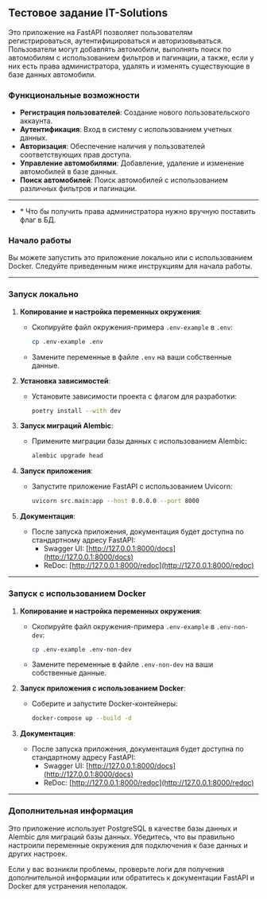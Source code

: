## Тестовое задание IT-Solutions

Это приложение на FastAPI позволяет пользователям регистрироваться, аутентифицироваться и авторизовываться. Пользователи могут добавлять автомобили, выполнять поиск по автомобилям с использованием фильтров и пагинации, а также, если у них есть права администратора, удалять и изменять существующие в базе данных автомобили.

### Функциональные возможности

- **Регистрация пользователей**: Создание нового пользовательского аккаунта.
- **Аутентификация**: Вход в систему с использованием учетных данных.
- **Авторизация**: Обеспечение наличия у пользователей соответствующих прав доступа.
- **Управление автомобилями**: Добавление, удаление и изменение автомобилей в базе данных.
- **Поиск автомобилей**: Поиск автомобилей с использованием различных фильтров и пагинации.
---

- \* Что бы получить права администратора нужно вручную поставить флаг в БД.
### Начало работы

Вы можете запустить это приложение локально или с использованием Docker. Следуйте приведенным ниже инструкциям для начала работы.

---

### Запуск локально

1. **Копирование и настройка переменных окружения**:
   - Скопируйте файл окружения-примера `.env-example` в `.env`:
     ```bash
     cp .env-example .env
     ```
   - Замените переменные в файле `.env` на ваши собственные данные.

2. **Установка зависимостей**:
   - Установите зависимости проекта с флагом для разработки:
     ```bash
     poetry install --with dev
     ```

3. **Запуск миграций Alembic**:
   - Примените миграции базы данных с использованием Alembic:
     ```bash
     alembic upgrade head
     ```

4. **Запуск приложения**:
   - Запустите приложение FastAPI с использованием Uvicorn:
     ```bash
     uvicorn src.main:app --host 0.0.0.0 --port 8000
     ```

5. **Документация**:
   - После запуска приложения, документация будет доступна по стандартному адресу FastAPI:
     - Swagger UI: [http://127.0.0.1:8000/docs](http://127.0.0.1:8000/docs)
     - ReDoc: [http://127.0.0.1:8000/redoc](http://127.0.0.1:8000/redoc)

---

### Запуск с использованием Docker

1. **Копирование и настройка переменных окружения**:
   - Скопируйте файл окружения-примера `.env-example` в `.env-non-dev`:
     ```bash
     cp .env-example .env-non-dev
     ```
   - Замените переменные в файле `.env-non-dev` на ваши собственные данные.

2. **Запуск приложения с использованием Docker**:
   - Соберите и запустите Docker-контейнеры:
     ```bash
     docker-compose up --build -d
     ```

3. **Документация**:
   - После запуска приложения, документация будет доступна по стандартному адресу FastAPI:
     - Swagger UI: [http://127.0.0.1:8000/docs](http://127.0.0.1:8000/docs)
     - ReDoc: [http://127.0.0.1:8000/redoc](http://127.0.0.1:8000/redoc)

---

### Дополнительная информация

Это приложение использует PostgreSQL в качестве базы данных и Alembic для миграций базы данных. Убедитесь, что вы правильно настроили переменные окружения для подключения к базе данных и других настроек.

Если у вас возникли проблемы, проверьте логи для получения дополнительной информации или обратитесь к документации FastAPI и Docker для устранения неполадок.

